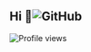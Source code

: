 ## Hi 👋![GitHub](https://img.shields.io/badge/GitHub-181717?style=flat-square&logo=github&logoColor=white)
![Profile views](https://komarev.com/ghpvc/?username=ireedui2004&color=blue)
<!--
**ireedui2004/ireedui2004** is a ✨ _special_ ✨ repository because its `README.md` (this file) appears on your GitHub profile.

Here are some ideas to get you started:

- 🔭 I’m currently working on ...
- 🌱 I’m currently learning ...
- 👯 I’m looking to collaborate on ...
- 🤔 I’m looking for help with ...
- 💬 Ask me about ...
- 📫 How to reach me: ...
- 😄 Pronouns: ...
- ⚡ Fun fact: ...
-->
